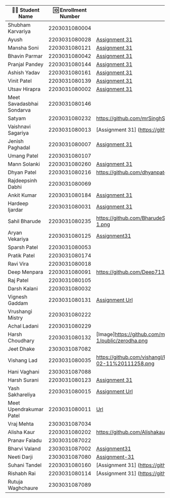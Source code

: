 | 👩‍🎓 Student Name               | 🆔 Enrollment Number | Assignment 31 URL | ReactJS Assignments Repo |
|--------------------------------|----------------------|-------------------|-------------|
| Shubham Karvariya              | 2203031080004        |                   |             |
| Ayush                          | 2203031080028        |     [Assignment 31](https://github.com/ayushvadodariya/ReactAssignment/blob/main/public/q1.jpg)              |    [GitHub](https://github.com/ayushvadodariya/ReactAssignment)         |
| Mansha Soni                    | 2203031080121        |    [Assignment 31](https://github.com/mansha-6/ReactJS/blob/main/public/image.jpg)               |     [Github] (https://github.com/mansha-6/ReactJS)        |
| Bhavin Parmar                  | 2203031080042        |  [Assignment 31](https://github.com/bhavinbvn/React/blob/main/public/Q1.png)                 | [GitHub](https://github.com/bhavinbvn/React/)            |
| Pranjal Pandey                 | 2203031080144        | [Assignment 31](https://github.com/Pranjallpandey1504/React_Assignments/blob/main/Assignment1/public/image.jpg)                  |[GitHub](https://github.com/Pranjallpandey1504/React_Assignments)             |
| Ashish Yadav                   | 2203031080161        |[Assignment 31](https://github.com/AshishIT611/ReactJS/blob/main/public/zerodha_components.png)                   |[GitHub](https://github.com/AshishIT611/ReactJS)             |
| Vinit Patel                    | 2203031080139        | [Assignment 31](https://github.com/Vinitpatel28/React/blob/main/public/snap.png)| [GitHub] (https://github.com/Vinitpatel28/React)|
| Utsav Hirapra                  | 2203031080002        | [Assignment 31](https://github.com/utsav1213/ReactAssignments/blob/main/public/Q1.png)|[GitHub](https://github.com/ItsJESH/ReactAssignment)             |
| Meet Savadasbhai Sondarva      | 2203031080146        |                   |             |
| Satyam                         | 2203031080232        |https://github.com/mrSinghSatyam/ReactJS/blob/main/source/Q1.jpg|https://github.com/mrSinghSatyam/ReactJS|
| Vaishnavi Sagariya             | 2203031080013        |   [Assignment 31] (https://github.com/sagariyavaishnavi/React_project/blob/main/public/UI1.jpg)  |  [GitHub] (https://github.com/sagariyavaishnavi/React_project) |
| Jenish Paghadal                | 2203031080007        |  [Assignment 31](https://github.com/ItsJESH/ReactAssignment/blob/main/public/Q1.png)                 | [GitHub](https://github.com/ItsJESH/ReactAssignment)            |
| Umang Patel                    | 2203031080107        |                   |             |
| Mann Solanki                   | 2203031080260        | [Assignment 31](https://github.com/MannSolanki/ReactAssignmentWDF/blob/main/public/component.png)                  |             |
| Dhyan Patel                    | 2203031080216        |https://github.com/dhyanpatel3/ReactAssignmentWDF/blob/main/component.png|https://github.com/dhyanpatel3/ReactAssignmentWDF|
| Rajdeepsinh Dabhi              | 2203031080069        |                   |             |
| Ankit Kumar                    | 2203031080184        |[Assignment 31](https://github.com/Ankiitsuthar/ReactAssignment/blob/main/public/Q1.jpg)|[GitHub](https://github.com/Ankiitsuthar/ReactAssignment)|
| Hardeep Ijardar                | 2203031080031        |[Assignment 31](https://github.com/HardeepIjardar/React-Assignments/blob/main/Assignment1/Assignment-1.png)|https://github.com/HardeepIjardar/React-Assignments|
| Sahil Bharude                  | 2203031080235        |https://github.com/BharudeSahil/React-Assignments/blob/main/Assignment1/React-Assignment-1.png|https://github.com/BharudeSahil/React-Assignments/tree/main|
| Aryan Vekariya                 | 2203031080125        |[Assignment31](https://github.com/aaryanvekariya/React/blob/main/task1.png) |[Github](https://github.com/aaryanvekariya/React)             |
| Sparsh Patel                   | 2203031080053        |                   |             |
| Pratik Patel                   | 2203031080174        |                   |             |
| Ravi Vira                      | 2203031080018        |                   |             |
| Deep Menpara                   | 2203031080091        |https://github.com/Deep7133/ReactJS/blob/main/Frontend/image.png                   |https://github.com/Deep7133/ReactJS/tree/main/Frontend             |
| Raj Patel                      | 2203031080105        |                   |             |
| Darsh Kalani                   | 2203031080032        |                   |             |
| Vignesh Gaddam                 | 2203031080131        | [Assignment Url](https://github.com/mrvigneshgaddam/React-Assignment/blob/main/Assignment-1/public/Assignment.png)                  |  [GitHub](https://github.com/mrvigneshgaddam/React-Assignment)           |
| Vrushangi Mistry               | 2203031080222        |                   |             |
| Achal Ladani                   | 2203031080229        |                   |             |
| Harsh Choudhary                | 2203031080132        |[Image]https://github.com/mrHarshchoudhary/ReactAssignment/blob/main/Assignment-1/public/zerodha.png                   |[Github]https://github.com/mrHarshchoudhary/ReactAssignment             |
| Jeet Dhake                     | 2303031087082        |                   |             |
| Vishang Lad                    | 2203031080035        |https://github.com/vishangl/React_Assignments/blob/main/Assignment%201/Screenshot%202025-02-11%20111258.png                   |https://github.com/vishangl/React_Assignments|
| Hani Vaghani                   | 2303031087088        |                   |             |
| Harsh Surani                   | 2203031080123        |[Assignment 31](https://github.com/suraniharsh/ReactJSTasks/commit/8c834d694c740641353b70bc1188aff61881de6b)                   |[Github](https://github.com/suraniharsh/ReactJSTasks)             |
| Yash Sakhareliya               | 2203031080015        |[Assignment Url](https://github.com/YashSakhareliya/ReactWdfAssignments/blob/main/image.png)| [Github](https://github.com/YashSakhareliya/ReactWdfAssignments)            |
| Meet Upendrakumar Patel        | 2203031080011        |[Url](https://github.com/MeetPatel54/ReactWDF_Assignments/blob/main/zerodha_components.png)                   |[github](https://github.com/MeetPatel54/ReactWDF_Assignments.git)             |
| Vraj Mehta                     | 2303031087034        |                   |             |
| Alisha Kaur                    | 2203031080202        |https://github.com/Alishakaur431/React_Assignments/blob/main/public/assignment1.jpeg|   https://github.com/Alishakaur431/React_Assignments/tree/main/public          |
| Pranav Faladu                  | 2303031087022        |                   |             |
| Bharvi Valand                  | 2303031087002        |[Assignment31](https://github.com/bharvivaland/ReactAssignments/blob/main/images/finalReact.jpg)|[Github](https://github.com/bharvivaland/ReactAssignments.git)|
| Neeti Darji                    | 2303031087080|[Assignment-31](https://github.com/Neetidarji/React_Assignment/blob/main/task1/image.jpg)|[Github](https://github.com/Neetidarji/React_Assignment)|
| Suhani Tandel                  | 2203031080160        | [Assignment 31] (https://github.com/SuhaniTandel/React/blob/main/public/snap.png) | [Github](https://github.com/SuhaniTandel/React)     |
| Rishabh Rai                    | 2203031080114        | [Assignment 31] (https://github.com/Rishabhrai29/classReact/blob/main/classReact/public/Q1.png)                |  (https://github.com/Rishabhrai29/classReact/tree/main/classReact)           |
| Rutuja Waghchaure              | 2303031087089        |                   |             |
